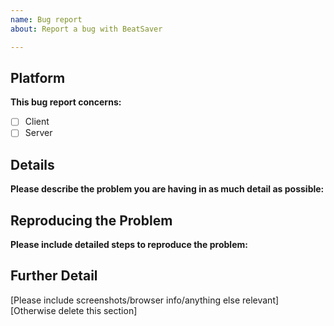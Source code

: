 ```yaml
---
name: Bug report
about: Report a bug with BeatSaver

---
```


## Platform
**This bug report concerns:**
- [ ] Client
- [ ] Server

## Details
**Please describe the problem you are having in as much detail as possible:**

## Reproducing the Problem
**Please include detailed steps to reproduce the problem:**

## Further Detail
[Please include screenshots/browser info/anything else relevant]
[Otherwise delete this section]
